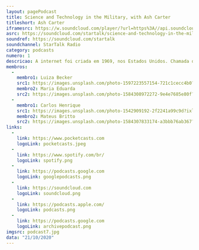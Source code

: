 ```yaml
---
layout: pagePodcast
title: Science and Technology in the Military, with Ash Carter
titleshort: Ash Carter
iframesrc: https://w.soundcloud.com/player/?url=https%3A//api.soundcloud.com/tracks/314256257&color=%23117a25&auto_play=false&hide_related=false&show_comments=true&show_user=true&show_reposts=false&show_teaser=true&visual=true
asrc: https://soundcloud.com/startalk/science-and-technology-in-the-military-with-ash-carter
soundref: https://soundcloud.com/startalk
soundchannel: StarTalk Radio
category: podcasts
numero: 1
descricao: A internet foi criada em 1969, nos Estados Unidos. Chamada de Arpanet, tinha como função interligar laboratórios de pesquisa. Naquele ano, um professor da Universidade da Califórnia passou para um amigo em Stanford o primeiro e-mail da história. Essa rede pertencia ao Departamento de Defesa norte-americano. O mundo vivia o auge da Guerra Fria. A Arpanet era uma garantia de que a comunicação entre militares e cientistas persistiria, mesmo em caso de bombardeio.
membros:
  -
    membro1: Luiza Becker
    src1: https://images.unsplash.com/photo-1597223557154-721c1cecc4b0?ixlib=rb-1.2.1&ixid=eyJhcHBfaWQiOjEyMDd9&auto=format&fit=crop&w=500&q=80
    membro2: Maria Eduarda
    src2: https://images.unsplash.com/photo-1584308972272-9e4e7685e80f?ixlib=rb-1.2.1&ixid=eyJhcHBfaWQiOjEyMDd9&auto=format&fit=crop&w=500&q=80
  -
    membro1: Carlos Henrique
    src1: https://images.unsplash.com/photo-1542909192-2f2241a99c9d?ixlib=rb-1.2.1&auto=format&fit=crop&w=500&q=80
    membro2: Mateus Britto
    src2: https://images.unsplash.com/photo-1584307833174-a3bbb76ab367?ixlib=rb-1.2.1&ixid=eyJhcHBfaWQiOjEyMDd9&auto=format&fit=crop&w=542&q=80
links: 
  - 
    link: https://www.pocketcasts.com
    logoLink: pocketcasts.jpeg
  - 
    link: https://www.spotify.com/br/
    logoLink: spotify.png
  - 
    link: https://podcasts.google.com
    logoLink: googlepodcasts.png
  - 
    link: https://soundcloud.com
    logoLink: soundcloud.png
  - 
    link: https://podcasts.apple.com/
    logoLink: podcasts.png
  - 
    link: https://podcasts.google.com
    logoLink: archivepodcast.png
imgsrc: podcast7.jpg
data: "21/10/2020"
---
```


